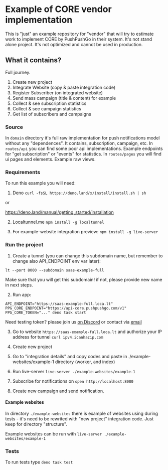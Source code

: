 # Example of CORE vendor implementation

This is "just" an example repository for "vendor" that will try to estimate work
to implement CORE by PushPushGo in their system. It's not stand alone project.
It's not optimized and cannot be used in production.

## What it contains?

Full journey.

1. Create new project
2. Integrate Website (copy & paste integration code)
3. Register Subscriber (on integrated website)
4. Send mass campaign (title & content) for example
5. Collect & see subscription statistics
6. Collect & see campaign statistics
7. Get list of subscribers and campaigns

### Source

In `domain` directory it's full raw implementation for push notifications model
without any "dependences". It contains, subscription, campaign, etc. In
`routes/api` you can find some poor api implementations. Example endpoints for
"get subscription" or "events" for statistics. In `routes/pages` you will find
ui pages and elements. Example raw views.

### Requirements

To run this example you will need:

1. Deno `curl -fsSL https://deno.land/x/install/install.sh | sh`

or

https://deno.land/manual/getting_started/installation

2. Localtunnel.me `npm install -g localtunnel`

3. For example-website integration preview: `npm install -g live-server`

### Run the project

1. Create a tunnel (you can change this subdomain name, but remember to change
   also API_ENDPOINT env var later):

`lt --port 8000 --subdomain saas-example-full`

Make sure that you will get this subdomain! if not, please provide new name in next steps.

2. Run app:

```
API_ENDPOINT="https://saas-example-full.loca.lt" PPG_CORE_ENDPOINT="https://api-core.pushpushgo.com/v1" PPG_CORE_TOKEN="..." deno task start
```

Need testing token? please join us [on Discord](https://discord.gg/NVpUWvreZa)
or contact via [email](mailto:support+core@pushpushgo.com)

3. Go to website `https://saas-example-full.loca.lt` and authorize your IP
   address for tunnel `curl ipv4.icanhazip.com`

4. Create new project
5. Go to "integration details" and copy codes and paste in ./example-websites/example-1 directory (worker, and index)
6. Run live-server `live-server ./example-websites/example-1`
7. Subscribe for notifications on `open http://localhost:8080`
8. Create new campaign and send notification.

#### Example websites

In directory `./example-websites` there is example of websites using during
tests - it's need to be rewrited with "new project" integration code. Just keep
for directory "structure".

Example websites can be run with `live-server ./example-websites/example-1`

### Tests

To run tests type `deno task test`
